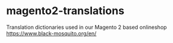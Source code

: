 # magento2-translations
Translation dictionaries used in our Magento 2 based onlineshop https://www.black-mosquito.org/en/
